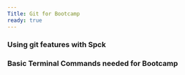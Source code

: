 ```yaml
---
Title: Git for Bootcamp
ready: true
---
```


### Using git features with Spck


### Basic Terminal Commands needed for Bootcamp


